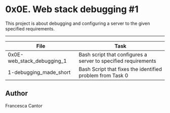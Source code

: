 # 0x0E. Web stack debugging #1

This project is about debugging and configuring a server to the given specified requirements.

---
File | Task
---|---
0x0E-web_stack_debugging_1 | Bash script that configures a server to specified requirements
1-debugging_made_short | Bash Script that fixes the identified problem from Task 0

## Author
Francesca Cantor